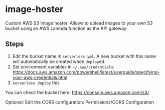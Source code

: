 # image-hoster
Custom AWS S3 Image hoster. Allows to upload images to your own S3 bucket using an AWS Lambda function as the API gateway.

## Steps
1. Edit the bucket name in `serverless.yml`. A new bucket with this name will automatically be created when `deploy`ed.
1. Set environment variables in `~/.aws/credentials`: https://docs.aws.amazon.com/powershell/latest/userguide/specifying-your-aws-credentials.html
1. `serverless deploy` this

You can check the bucket here: https://console.aws.amazon.com/s3/

Optional: Edit the CORS configuration: Permissions/CORS Configuration